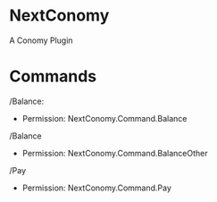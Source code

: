 # NextConomy
A Conomy Plugin


# Commands
 /Balance:
   - Permission: NextConomy.Command.Balance
   
 /Balance <Player>
   - Permission: NextConomy.Command.BalanceOther
   
 /Pay <Player> <Amount>
   - Permission: NextConomy.Command.Pay
   

